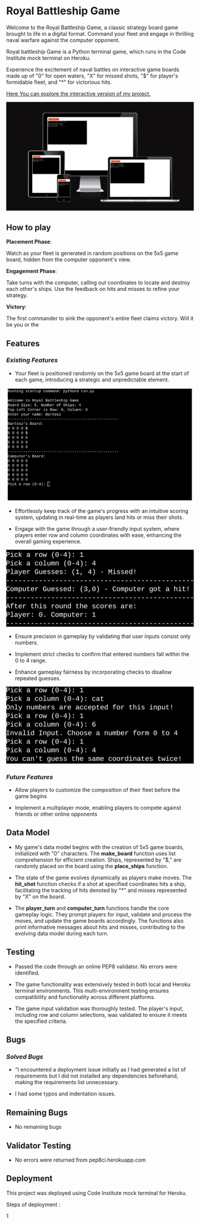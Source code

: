 # Royal Battleship Game

Welcome to the Royal Battleship Game, a classic strategy board game brought to life in a digital format. Command your fleet and engage in thrilling naval warfare against the computer opponent.

Royal battleship Game is a Python terminal game, which runs in the Code Institute mock terminal on Heroku.

Experience the excitement of naval battles on interactive game boards made up of "0" for open waters, "X" for missed shots, "$" for player's formidable fleet, and "*" for victorious hits.


[Here You can explore the interactive version of my project.](https://battleship-game-royal-c7a32859a6d0.herokuapp.com/)

![Royal Battleship Game shown on common screen sizes](readme_doc/responsivness.png)

## How to play

**Placement Phase**:

Watch as your fleet is generated in random positions on the 5x5 game board, hidden from the computer opponent's view.

**Engagement Phase**:

Take turns with the computer, calling out coordinates to locate and destroy each other's ships. Use the feedback on hits and misses to refine your strategy.

**Victory**:

The first commander to sink the opponent's entire fleet claims victory. Will it be you or the 

## Features

### _Existing Features_

* Your fleet is positioned randomly on the 5x5 game board at the start of each game, introducing a strategic and unpredictable element.

![Random Board Generation](readme_doc/board_generation.png)

* Effortlessly keep track of the game's progress with an intuitive scoring system, updating in real-time as players land hits or miss their shots.

* Engage with the game through a user-friendly input system, where players enter row and column coordinates with ease, enhancing the overall gaming experience.

![Maintain Scores](readme_doc/maintain_scores.png)

* Ensure precision in gameplay by validating that user inputs consist only numbers.

* Implement strict checks to confirm that entered numbers fall within the 0 to 4 range.

* Enhance gameplay fairness by incorporating checks to disallow repeated guesses. 

![Input validation & Error Checks](readme_doc/errors.png)

### _Future Features_

* Allow players to customize the composition of their fleet before the game begins

* Implement a multiplayer mode, enabling players to compete against friends or other online opponents

## Data Model

* My game's data model begins with the creation of 5x5 game boards, initialized with "0" characters. The **make_board** function uses list comprehension for efficient creation. Ships, represented by "$," are randomly placed on the board using the **place_ships** function.

* The state of the game evolves dynamically as players make moves. The **hit_shot** function checks if a shot at specified coordinates hits a ship, facilitating the tracking of hits denoted by "*" and misses represented by "X" on the board.

* The **player_turn** and **computer_turn** functions handle the core gameplay logic. They prompt players for input, validate and process the moves, and update the game boards accordingly. The functions also print informative messages about hits and misses, contributing to the evolving data model during each turn.

## Testing

* Passed the code through an online PEP8 validator. No errors were identified.

* The game functionality was extensively tested in both local and Heroku terminal environments. This multi-environment testing ensures compatibility and functionality across different platforms.

*  The game input validation was thoroughly tested. The player's input, including row and column selections, was validated to ensure it meets the specified criteria.

## Bugs

### _Solved Bugs_

* "I encountered a deployment issue initially as I had generated a list of requirements but I did not installed any dependencies beforehand, making the requirements list unnecessary. 

* I had some typos and indentation issues.

## Remaining Bugs

* No remaining bugs

## Validator Testing

* No errors were returned from pep8ci.herokuapp.com

## Deployment

This project was deployed using Code Institute mock terminal for Heroku.

Steps of deployment :

1

















































































































